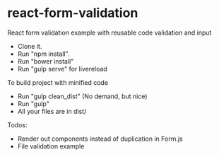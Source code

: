 # react-form-validation
React form validation example with reusable code validation and input

- Clone it.
- Run "npm install".
- Run "bower install"
- Run "gulp serve" for livereload


To build project with minified code
- Run "gulp clean_dist" (No demand, but nice)
- Run "gulp"
- All your files are in dist/ 


Todos:
- Render out components instead of duplication in Form.js
- File validation example
